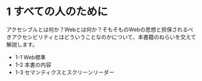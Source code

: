 # 1 すべての人のために
アクセシブルとは何か？Webとは何か？そもそものWebの思想と担保されるべきアクセシビリティとはどういうことなのかについて、本書籍のねらいを交えて解説します。

- 1-1 Web標準
- 1-2 本書の内容
- 1-3 セマンティクスとスクリーンリーダー

